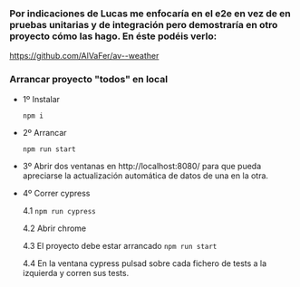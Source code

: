 ### Por indicaciones de Lucas me enfocaría en el e2e en vez de en pruebas unitarias y de integración pero demostraría en otro proyecto cómo las hago. En éste podéis verlo: 

https://github.com/AlVaFer/av--weather

### Arrancar proyecto "todos" en local

* 1º Instalar

   `npm i`

* 2º Arrancar

   `npm run start`

* 3º Abrir dos ventanas en http://localhost:8080/ para que pueda apreciarse la actualización automática de datos de una en la otra.

* 4º Correr cypress

   4.1 `npm run cypress`

   4.2 Abrir chrome

   4.3 El proyecto debe estar arrancado `npm run start`

   4.4 En la ventana cypress pulsad sobre cada fichero de tests a la izquierda y corren sus tests.
